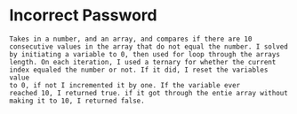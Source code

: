 # Incorrect Password
	Takes in a number, and an array, and compares if there are 10 
	consecutive values in the array that do not equal the number. I solved
	by initiating a variable to 0, then used for loop through the arrays 	
	length. On each iteration, I used a ternary for whether the current
	index equaled the number or not. If it did, I reset the variables value 
	to 0, if not I incremented it by one. If the variable ever
	reached 10, I returned true. if it got through the entie array without 	
	making it to 10, I returned false.
